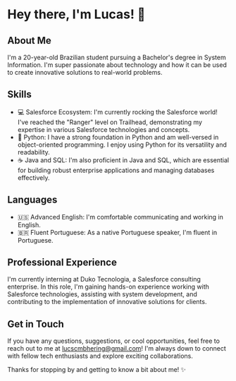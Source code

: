 # Hey there, I'm Lucas! 👋

## About Me
I'm a 20-year-old Brazilian student pursuing a Bachelor's degree in System Information. I'm super passionate about technology and how it can be used to create innovative solutions to real-world problems.

## Skills
- 💻 Salesforce Ecosystem: I'm currently rocking the Salesforce world! I've reached the "Ranger" level on Trailhead, demonstrating my expertise in various Salesforce technologies and concepts.
- 🐍 Python: I have a strong foundation in Python and am well-versed in object-oriented programming. I enjoy using Python for its versatility and readability.
- ☕ Java and SQL: I'm also proficient in Java and SQL, which are essential for building robust enterprise applications and managing databases effectively.

## Languages
- 🇺🇸 Advanced English: I'm comfortable communicating and working in English.
- 🇧🇷 Fluent Portuguese: As a native Portuguese speaker, I'm fluent in Portuguese.

## Professional Experience
I'm currently interning at Duko Tecnologia, a Salesforce consulting enterprise. In this role, I'm gaining hands-on experience working with Salesforce technologies, assisting with system development, and contributing to the implementation of innovative solutions for clients.

## Get in Touch
If you have any questions, suggestions, or cool opportunities, feel free to reach out to me at lucscmbhering@gmail.com! I'm always down to connect with fellow tech enthusiasts and explore exciting collaborations.

Thanks for stopping by and getting to know a bit about me! ✨
